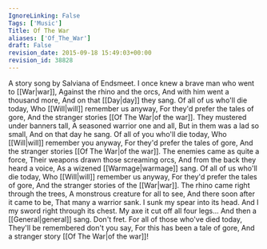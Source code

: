 ```yaml
---
IgnoreLinking: False
Tags: ['Music']
Title: Of The War
aliases: ['Of_The_War']
draft: False
revision_date: 2015-09-18 15:49:03+00:00
revision_id: 38828
---
```


A story song by Salviana of Endsmeet.
I once knew a brave man who went to [[War|war]],
Against the rhino and the orcs,
And with him went a thousand more,
And on that [[Day|day]] they sang.
Of all of us who'll die today,
Who [[Will|will]] remember us anyway,
For they'd prefer the tales of gore,
And the stranger stories [[Of The War|of the war]].
They mustered under banners tall,
A seasoned warrior one and all,
But in them was a lad so small,
And on that day he sang.
Of all of you who'll die today,
Who [[Will|will]] remember you anyway,
For they'd prefer the tales of gore,
And the stranger stories [[Of The War|of the war]].
The enemies came as quite a force,
Their weapons drawn those screaming orcs,
And from the back they heard a voice,
As a wizened [[Warmage|warmage]] sang.
Of all of us who'll die today,
Who [[Will|will]] remember us anyway,
For they'd prefer the tales of gore,
And the stranger stories of the [[War|war]].
The rhino came right through the trees,
A monstrous creature for all to see,
And there soon after it came to be,
That many a warrior sank.
I sunk my spear into its head.
And I my sword right through its chest.
My axe it cut off all four legs...
And then a [[General|general]] sang.
Don't fret.
For all of those who've died today,
They'll be remembered don't you say,
For this has been a tale of gore,
And a stranger story [[Of The War|of the war]]!